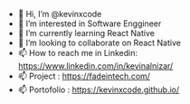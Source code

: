 - 👋 Hi, I’m @kevinxcode
- 👀 I’m interested in Software Enggineer 
- 🌱 I’m currently learning React Native
- 💞️ I’m looking to collaborate on React Native
- 📫 How to reach me in Linkedin: https://www.linkedin.com/in/kevinalnizar/ 
- 📫 Project : https://fadeintech.com/
- 📫 Portofolio : https://kevinxcode.github.io/

<!---
kevinxcode/kevinxcode is a ✨ special ✨ repository because its `README.md` (this file) appears on your GitHub profile.
You can click the Preview link to take a look at your changes.
--->
